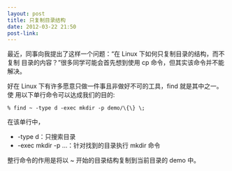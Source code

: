 ```yaml
---
layout: post
title: 只复制目录结构
date: 2012-03-22 21:50
post-link: 
---
```


最近，同事向我提出了这样一个问题：“在 Linux 下如何只复制目录的结构，而不复制
目录的内容？”很多同学可能会首先想到使用 cp 命令，但其实该命令并不能解决。

好在 Linux 下有许多愿意只做一件事且非做好不可的工具，find 就是其中之一。使
用以下单行命令可以达成我们的目的:

    % find ~ -type d -exec mkdir -p demo/\{\} \;

在该单行中，

+ -type d：只搜索目录
+ -exec mkdir -p ...：针对找到的目录执行 mkdir 命令

整行命令的作用是将以 ~ 开始的目录结构复制到当前目录的 demo 中。
